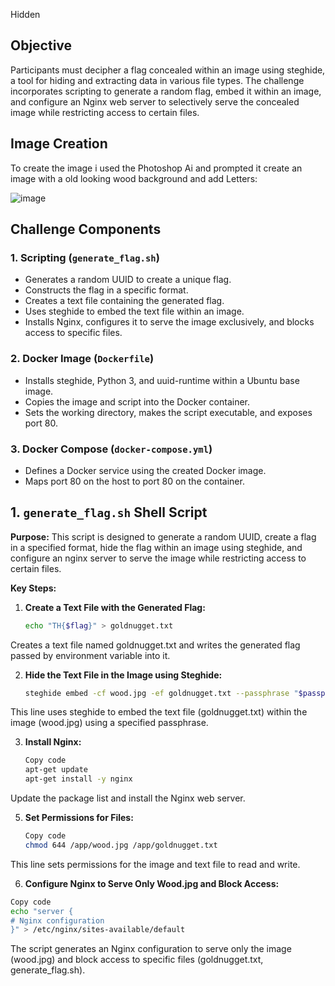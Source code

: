 Hidden

## Objective
Participants must decipher a flag concealed within an image using steghide, a tool for hiding and extracting data in various file types. The challenge incorporates scripting to generate a random flag, embed it within an image, and configure an Nginx web server to selectively serve the concealed image while restricting access to certain files.

## Image Creation
To create the image i used the Photoshop Ai and prompted it create an image with a old looking wood background and add Letters:

![image](https://github.com/CTF-Citadel/challenges/assets/115781703/130bd9c6-9eca-446e-8cba-a652e9798f5b)



## Challenge Components

### 1. Scripting (`generate_flag.sh`)
- Generates a random UUID to create a unique flag.
- Constructs the flag in a specific format.
- Creates a text file containing the generated flag.
- Uses steghide to embed the text file within an image.
- Installs Nginx, configures it to serve the image exclusively, and blocks access to specific files.

### 2. Docker Image (`Dockerfile`)
- Installs steghide, Python 3, and uuid-runtime within a Ubuntu base image.
- Copies the image and script into the Docker container.
- Sets the working directory, makes the script executable, and exposes port 80.

### 3. Docker Compose (`docker-compose.yml`)
- Defines a Docker service using the created Docker image.
- Maps port 80 on the host to port 80 on the container.


## 1. `generate_flag.sh` Shell Script

**Purpose:**
This script is designed to generate a random UUID, create a flag in a specified format, hide the flag within an image using steghide, and configure an nginx server to serve the image while restricting access to certain files.

**Key Steps:**

1. **Create a Text File with the Generated Flag:**

   ```sh
   echo "TH{$flag}" > goldnugget.txt
   ```
Creates a text file named goldnugget.txt and writes the generated flag passed by environment variable into it.


2. **Hide the Text File in the Image using Steghide:**

    ```sh
   steghide embed -cf wood.jpg -ef goldnugget.txt --passphrase "$passphrase"
    ```
This line uses steghide to embed the text file (goldnugget.txt) within the image (wood.jpg) using a specified passphrase.


3. **Install Nginx:**

    ```sh
   Copy code
   apt-get update
   apt-get install -y nginx
    ```
Update the package list and install the Nginx web server.


5. **Set Permissions for Files:**

    ```sh
   Copy code
   chmod 644 /app/wood.jpg /app/goldnugget.txt
    ```
This line sets permissions for the image and text file to read and write.


6. **Configure Nginx to Serve Only Wood.jpg and Block Access:**

  ```sh
  Copy code
  echo "server {
  # Nginx configuration
  }" > /etc/nginx/sites-available/default
  ```
The script generates an Nginx configuration to serve only the image (wood.jpg) and block access to specific files (goldnugget.txt, generate_flag.sh).
